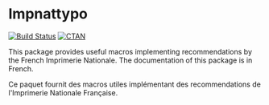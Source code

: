 Impnattypo
==========

[![Build Status](https://img.shields.io/travis/raphink/impnattypo/master.svg)](https://travis-ci.org/raphink/impnattypo)
[![CTAN](https://img.shields.io/ctan/v/impnattypo.svg)](https://www.ctan.org/pkg/impnattypo)

This package provides useful macros implementing recommendations by the French Imprimerie Nationale. The documentation of this package is in French.

Ce paquet fournit des macros utiles implémentant des recommendations de l'Imprimerie Nationale Française.
